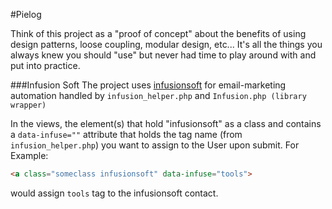 #Pielog

Think of this project as a "proof of concept" about the benefits of using design patterns, loose coupling, modular design, etc... It's all the things you always knew you should "use" but never had time to play around with and put into practice.

###Infusion Soft
The project uses [infusionsoft](https://developer.infusionsoft.com/docs) for email-marketing automation handled by
`infusion_helper.php` and `Infusion.php (library wrapper)`

In the views, the element(s) that hold "infusionsoft" as a class and contains a `data-infuse=""` attribute that holds the tag name (from `infusion_helper.php`) you want to assign to the User upon submit. For Example:
```html
<a class="someclass infusionsoft" data-infuse="tools">
```
would assign `tools` tag to the infusionsoft contact.
